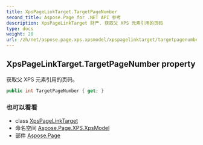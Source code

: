 ```yaml
---
title: XpsPageLinkTarget.TargetPageNumber
second_title: Aspose.Page for .NET API 参考
description: XpsPageLinkTarget 财产. 获取父 XPS 元素引用的页码
type: docs
weight: 20
url: /zh/net/aspose.page.xps.xpsmodel/xpspagelinktarget/targetpagenumber/
---
```

## XpsPageLinkTarget.TargetPageNumber property

获取父 XPS 元素引用的页码。

```csharp
public int TargetPageNumber { get; }
```

### 也可以看看

* class [XpsPageLinkTarget](../)
* 命名空间 [Aspose.Page.XPS.XpsModel](../../xpspagelinktarget/)
* 部件 [Aspose.Page](../../../)


